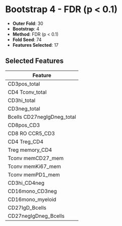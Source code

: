 # Bootstrap 4 - FDR (p < 0.1)

- **Outer Fold**: 30
- **Bootstrap**: 4
- **Method**: FDR (p < 0.1)
- **Fold Seed**: 74
- **Features Selected**: 17

## Selected Features

| Feature |
|---------|
| CD3pos_total |
| CD4 Tconv_total |
| CD3hi_total |
| CD3neg_total |
| Bcells CD27negIgDneg_total |
| CD8pos_CD3 |
| CD8 RO CCR5_CD3 |
| CD4 Treg_CD4 |
| Treg memory_CD4 |
| Tconv memCD27_mem |
| Tconv memKi67_mem |
| Tconv memPD1_mem |
| CD3hi_CD4neg |
| CD16mono_CD3neg |
| CD16mono_myeloid |
| CD27IgD_Bcells |
| CD27negIgDneg_Bcells |
